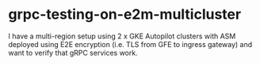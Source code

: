 # grpc-testing-on-e2m-multicluster
I have a multi-region setup using 2 x GKE Autopilot clusters with ASM deployed using E2E encryption (i.e. TLS from GFE to ingress gateway) and want to verify that gRPC services work.
